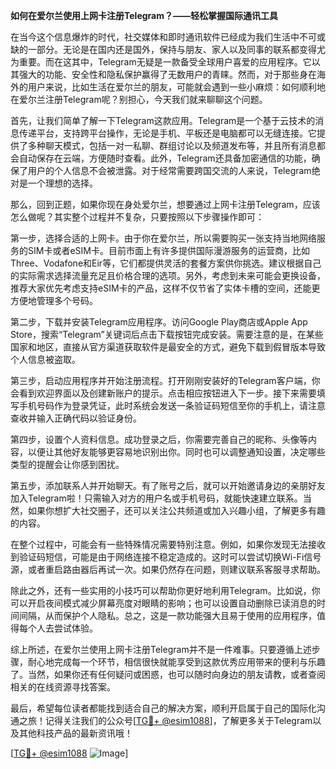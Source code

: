 **如何在爱尔兰使用上网卡注册Telegram？——轻松掌握国际通讯工具**

在当今这个信息爆炸的时代，社交媒体和即时通讯软件已经成为我们生活中不可或缺的一部分。无论是在国内还是国外，保持与朋友、家人以及同事的联系都变得尤为重要。而在这其中，Telegram无疑是一款备受全球用户喜爱的应用程序。它以其强大的功能、安全性和隐私保护赢得了无数用户的青睐。然而，对于那些身在海外的用户来说，比如生活在爱尔兰的朋友，可能就会遇到一些小麻烦：如何顺利地在爱尔兰注册Telegram呢？别担心，今天我们就来聊聊这个问题。

首先，让我们简单了解一下Telegram这款应用。Telegram是一个基于云技术的消息传递平台，支持跨平台操作，无论是手机、平板还是电脑都可以无缝连接。它提供了多种聊天模式，包括一对一私聊、群组讨论以及频道发布等，并且所有消息都会自动保存在云端，方便随时查看。此外，Telegram还具备加密通信的功能，确保了用户的个人信息不会被泄露。对于经常需要跨国交流的人来说，Telegram绝对是一个理想的选择。

那么，回到正题，如果你现在身处爱尔兰，想要通过上网卡注册Telegram，应该怎么做呢？其实整个过程并不复杂，只要按照以下步骤操作即可：

第一步，选择合适的上网卡。由于你在爱尔兰，所以需要购买一张支持当地网络服务的SIM卡或者eSIM卡。目前市面上有许多提供国际漫游服务的运营商，比如Three、Vodafone和Eir等，它们都提供灵活的套餐方案供你挑选。建议根据自己的实际需求选择流量充足且价格合理的选项。另外，考虑到未来可能会更换设备，推荐大家优先考虑支持eSIM卡的产品，这样不仅节省了实体卡槽的空间，还能更方便地管理多个号码。

第二步，下载并安装Telegram应用程序。访问Google Play商店或Apple App Store，搜索“Telegram”关键词后点击下载按钮完成安装。需要注意的是，在某些国家和地区，直接从官方渠道获取软件是最安全的方式，避免下载到假冒版本导致个人信息被盗取。

第三步，启动应用程序并开始注册流程。打开刚刚安装好的Telegram客户端，你会看到欢迎界面以及创建新账户的提示。点击相应按钮进入下一步。接下来需要填写手机号码作为登录凭证，此时系统会发送一条验证码短信至你的手机上，请注意查收并输入正确代码以验证身份。

第四步，设置个人资料信息。成功登录之后，你需要完善自己的昵称、头像等内容，以便让其他好友能够更容易地识别出你。同时也可以调整通知设置，决定哪些类型的提醒会让你感到困扰。

第五步，添加联系人并开始聊天。有了账号之后，就可以开始邀请身边的亲朋好友加入Telegram啦！只需输入对方的用户名或手机号码，就能快速建立联系。当然，如果你想扩大社交圈子，还可以关注公共频道或加入兴趣小组，了解更多有趣的内容。

在整个过程中，可能会有一些特殊情况需要特别注意。例如，如果你发现无法接收到验证码短信，可能是由于网络连接不稳定造成的。这时可以尝试切换Wi-Fi信号源，或者重启路由器后再试一次。如果仍然存在问题，则建议联系客服寻求帮助。

除此之外，还有一些实用的小技巧可以帮助你更好地利用Telegram。比如说，你可以开启夜间模式减少屏幕亮度对眼睛的影响；也可以设置自动删除已读消息的时间间隔，从而保护个人隐私。总之，这是一款功能强大且易于使用的应用程序，值得每个人去尝试体验。

综上所述，在爱尔兰使用上网卡注册Telegram并不是一件难事。只要遵循上述步骤，耐心地完成每一个环节，相信很快就能享受到这款优秀应用带来的便利与乐趣了。当然，如果你还有任何疑问或困惑，也可以随时向身边的朋友请教，或者查阅相关的在线资源寻找答案。

最后，希望每位读者都能找到适合自己的解决方案，顺利开启属于自己的国际化沟通之旅！记得关注我们的公众号[[TG💪+ @esim1088](https://t.me/s/esim1088)]，了解更多关于Telegram以及其他科技产品的最新资讯哦！

[[TG💪+ @esim1088](https://t.me/s/esim1088) ![Image](https://i.postimg.cc/4NQfJmqS/Snipaste-2025-05-13-00-14-12.png)]